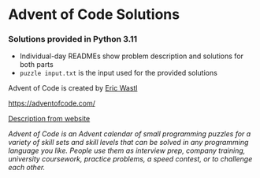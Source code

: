 # Advent of Code Solutions
### Solutions provided in Python 3.11
- Individual-day READMEs show problem description and solutions for both parts
- `puzzle input.txt` is the input used for the provided solutions

Advent of Code is created by [Eric Wastl](http://was.tl)

https://adventofcode.com/

<u>Description from website</u>

*Advent of Code is an Advent calendar of small programming puzzles for a variety of skill sets and skill levels that can be solved in any programming language you like. People use them as interview prep, company training, university coursework, practice problems, a speed contest, or to challenge each other.*